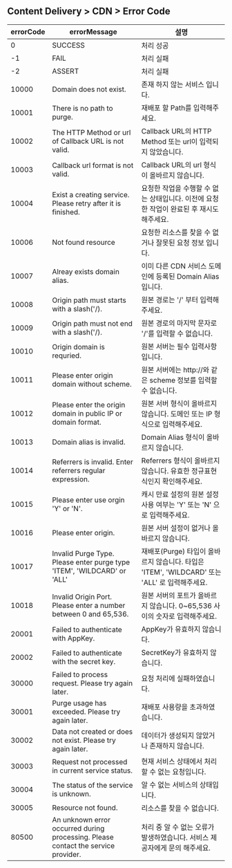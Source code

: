 ## Content Delivery > CDN > Error Code

| errorCode | errorMessage | 설명 |
| --- | --- | --- |
| 0 | SUCCESS | 처리 성공 |
| -1 | FAIL | 처리 실패 |
| -2 | ASSERT | 처리 실패 |
| 10000 | Domain does not exist. | 존재 하지 않는 서비스 입니다. |
| 10001 | There is no path to purge. | 재배포 할 Path를 입력해주세요. |
| 10002 | The HTTP Method or url of Callback URL is not valid. | Callback URL의 HTTP Method 또는 url이 입력되지 않았습니다. |
| 10003 | Callback url format is not valid. | Callback URL의 url 형식이 올바르지 않습니다. |
| 10004 | Exist a creating service. Please retry after it is finished. | 요청한 작업을 수행할 수 없는 상태입니다. 이전에 요청한 작업이 완료된 후 재시도 해주세요. |
| 10006 | Not found resource | 요청한 리소스를 찾을 수 없거나 잘못된 요청 정보 입니다. | 
| 10007 | Alreay exists domain alias. | 이미 다른 CDN 서비스 도메인에 등록된 Domain Alias 입니다. | 
| 10008 | Origin path must starts with a slash('/). | 원본 경로는 '/' 부터 입력해주세요.| 
| 10009 | Origin path must not end with a slash('/). | 원본 경로의 마지막 문자로 '/'를 입력할 수 없습니다. | 
| 10010 | Origin domain is requried. | 원본 서버는 필수 입력사항 입니다. | 
| 10011 | Please enter origin domain without scheme. | 원본 서버에는 http://와 같은 scheme 정보를 입력할 수 없습니다. | 
| 10012 | Please enter the origin domain in public IP or domain format. | 원본 서버 형식이 올바르지 않습니다. 도메인 또는 IP 형식으로 입력해주세요. | 
| 10013 | Domain alias is invalid. | Domain Alias 형식이 올바르지 않습니다. | 
| 10014 | Referrers is invalid. Enter referrers regular expression. | Referrers 형식이 올바르지 않습니다. 유효한 정규표현식인지 확인해주세요. |
| 10015 | Please enter use orgin 'Y' or 'N'. | 캐시 만료 설정의 원본 설정 사용 여부는 'Y' 또는 'N' 으로 입력해주세요.  |
| 10016 | Please enter origin. | 원본 서버 설정이 없거나 올바르지 않습니다. |
| 10017 | Invalid Purge Type. Please enter purge type 'ITEM', 'WILDCARD' or 'ALL' | 재배포(Purge) 타입이 올바르지 않습니다. 타입은 'ITEM', 'WILDCARD' 또는 'ALL' 로 입력해주세요. |
| 10018 | Invalid Origin Port. Please enter a number between 0 and 65,536. | 원본 서버의 포트가 올바르지 않습니다. 0~65,536 사이의 숫자로 입력해주세요. |
| 20001 | Failed to authenticate with AppKey. | AppKey가 유효하지 않습니다. |
| 20002 | Failed to authenticate with the secret key. | SecretKey가 유효하지 않습니다. |
| 30000 | Failed to process request. Please try again later. | 요청 처리에 실패하였습니다. |
| 30001 | Purge usage has exceeded. Please try again later. | 재배포 사용량을 초과하였습니다. |
| 30002 | Data not created or does not exist. Please try again later. | 데이터가 생성되지 않았거나 존재하지 않습니다. |
| 30003 | Request not processed in current service status. | 현재 서비스 상태에서 처리할 수 없는 요청입니다. |
| 30004 | The status of the service is unknown. | 알 수 없는 서비스의 상태입니다. |
| 30005 | Resource not found. | 리소스를 찾을 수 없습니다. |
| 80500 | An unknown error occurred during processing. Please contact the service provider. | 처리 중 알 수 없는 오류가 발생하였습니다. 서비스 제공자에게 문의 해주세요. |
